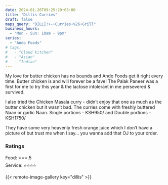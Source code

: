 ```yaml
---
date: 2024-01-26T09:25:20+03:00
title: "Dillis Curries"
draft: false
maps_query: "DILLI!+-+Curries+%26+Grill"
business_hours:
  - "Mon - Sun: 10am - 9pm"
series:
  - "Ando Foods"
# tags:
#   - "Cloud kitchen"
#   - "Asian"
#   - "Indian"
---
```


My love for butter chicken has no bounds and Ando Foods get it right every time. Butter chicken is and will forever be a fave! The Palak Paneer was a first for me to try this year & the lactose intolerant in me persevered & survived.

I also tried the Chicken Masala curry - didn’t enjoy that one as much as the butter chicken but it wasn’t bad. The curries come with freshly buttered Naan or garlic Naan. Single portions - KSH950/ and Double portions - KSH1750/

They have some very heavenly fresh orange juice which I don’t have a picture of but trust me when I say… you wanna add that OJ to your order.

### Ratings

Food: ⭐️⭐️⭐️.5<br>
Service: ⭐️⭐️⭐️⭐️<br>

{{< remote-image-gallery key="dillis" >}}
